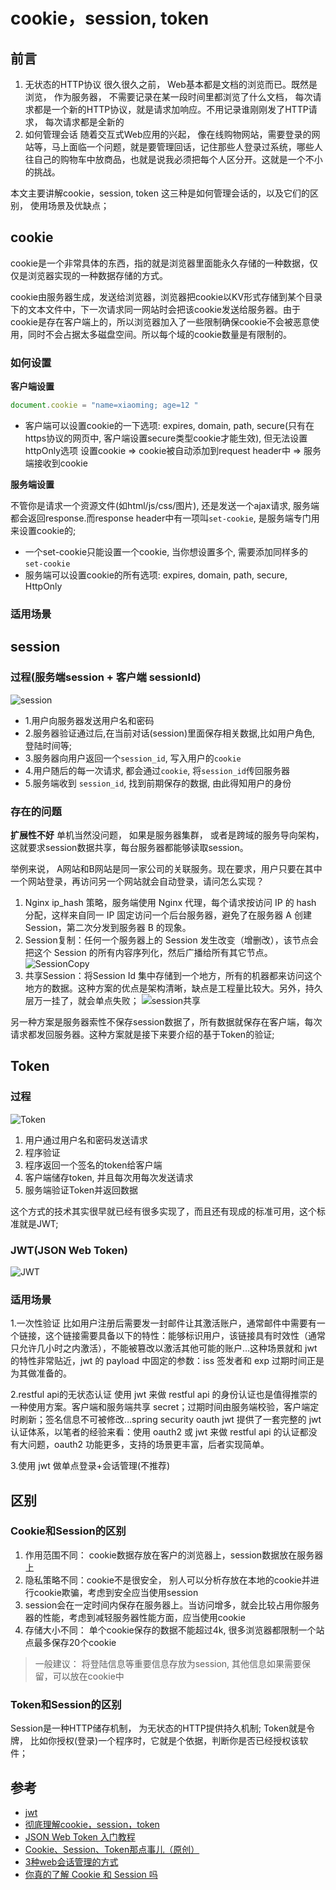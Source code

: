 # cookie，session, token

## 前言
1. 无状态的HTTP协议
很久很久之前， Web基本都是文档的浏览而已。既然是浏览， 作为服务器， 不需要记录在某一段时间里都浏览了什么文档， 每次请求都是一个新的HTTP协议，就是请求加响应。不用记录谁刚刚发了HTTP请求， 每次请求都是全新的
2. 如何管理会话
随着交互式Web应用的兴起， 像在线购物网站，需要登录的网站等，马上面临一个问题，就是要管理回话，记住那些人登录过系统，哪些人往自己的购物车中放商品，也就是说我必须把每个人区分开。这就是一个不小的挑战。

本文主要讲解cookie，session, token 这三种是如何管理会话的，以及它们的区别， 使用场景及优缺点；


## cookie
cookie是一个非常具体的东西，指的就是浏览器里面能永久存储的一种数据，仅仅是浏览器实现的一种数据存储的方式。

cookie由服务器生成，发送给浏览器，浏览器把cookie以KV形式存储到某个目录下的文本文件中，下一次请求同一网站时会把该cookie发送给服务器。由于cookie是存在客户端上的，所以浏览器加入了一些限制确保cookie不会被恶意使用，同时不会占据太多磁盘空间。所以每个域的cookie数量是有限制的。

### 如何设置
**客户端设置**

```js
document.cookie = "name=xiaoming; age=12 "
```
- 客户端可以设置cookie的一下选项: expires, domain, path, secure(只有在https协议的网页中, 客户端设置secure类型cookie才能生效), 但无法设置httpOnly选项
设置cookie => cookie被自动添加到request header中 => 服务端接收到cookie

**服务端设置**

不管你是请求一个资源文件(如html/js/css/图片), 还是发送一个ajax请求, 服务端都会返回response.而response header中有一项叫`set-cookie`, 是服务端专门用来设置cookie的;
- 一个set-cookie只能设置一个cookie, 当你想设置多个, 需要添加同样多的`set-cookie`
- 服务端可以设置cookie的所有选项: expires, domain, path, secure, HttpOnly

### 适用场景


## session
### 过程(服务端session + 客户端 sessionId)

![session](https://cdn.suisuijiang.com/ImageMessage/5adad39555703565e79040fa_1560178136108.png)

- 1.用户向服务器发送用户名和密码
- 2.服务器验证通过后,在当前对话(session)里面保存相关数据,比如用户角色, 登陆时间等;
- 3.服务器向用户返回一个`session_id`, 写入用户的`cookie`
- 4.用户随后的每一次请求, 都会通过`cookie`, 将`session_id`传回服务器
- 5.服务端收到 `session_id`, 找到前期保存的数据, 由此得知用户的身份 


### 存在的问题
**扩展性不好**
单机当然没问题， 如果是服务器集群， 或者是跨域的服务导向架构， 这就要求session数据共享，每台服务器都能够读取session。

举例来说， A网站和B网站是同一家公司的关联服务。现在要求，用户只要在其中一个网站登录，再访问另一个网站就会自动登录，请问怎么实现？
1. Nginx ip_hash 策略，服务端使用 Nginx 代理，每个请求按访问 IP 的 hash 分配，这样来自同一 IP 固定访问一个后台服务器，避免了在服务器 A 创建 Session，第二次分发到服务器 B 的现象。
2. Session复制：任何一个服务器上的 Session 发生改变（增删改），该节点会把这个 Session 的所有内容序列化，然后广播给所有其它节点。
![SessionCopy](https://cdn.suisuijiang.com/ImageMessage/5adad39555703565e79040fa_1560181765532.png)
3. 共享Session：将Session Id 集中存储到一个地方，所有的机器都来访问这个地方的数据。这种方案的优点是架构清晰，缺点是工程量比较大。另外，持久层万一挂了，就会单点失败；
![session共享](https://cdn.suisuijiang.com/ImageMessage/5adad39555703565e79040fa_1560178827404.png)

另一种方案是服务器索性不保存session数据了，所有数据就保存在客户端，每次请求都发回服务器。这种方案就是接下来要介绍的基于Token的验证;

## Token

### 过程
![Token](https://cdn.suisuijiang.com/ImageMessage/5adad39555703565e79040fa_1560180189272.png)

1. 用户通过用户名和密码发送请求
2. 程序验证
3. 程序返回一个签名的token给客户端
4. 客户端储存token, 并且每次用每次发送请求
5. 服务端验证Token并返回数据

这个方式的技术其实很早就已经有很多实现了，而且还有现成的标准可用，这个标准就是JWT;

### JWT(JSON Web Token)
![JWT](https://cdn.suisuijiang.com/ImageMessage/5adad39555703565e79040fa_1560181058048.png)


### 适用场景
1.一次性验证
比如用户注册后需要发一封邮件让其激活账户，通常邮件中需要有一个链接，这个链接需要具备以下的特性：能够标识用户，该链接具有时效性（通常只允许几小时之内激活），不能被篡改以激活其他可能的账户…这种场景就和 jwt 的特性非常贴近，jwt 的 payload 中固定的参数：iss 签发者和 exp 过期时间正是为其做准备的。

2.restful api的无状态认证
使用 jwt 来做 restful api 的身份认证也是值得推崇的一种使用方案。客户端和服务端共享 secret；过期时间由服务端校验，客户端定时刷新；签名信息不可被修改…spring security oauth jwt 提供了一套完整的 jwt 认证体系，以笔者的经验来看：使用 oauth2 或 jwt 来做 restful api 的认证都没有大问题，oauth2 功能更多，支持的场景更丰富，后者实现简单。

3.使用 jwt 做单点登录+会话管理(不推荐)

## 区别
### Cookie和Session的区别
1. 作用范围不同： cookie数据存放在客户的浏览器上，session数据放在服务器上
2. 隐私策略不同：cookie不是很安全， 别人可以分析存放在本地的cookie并进行cookie欺骗，考虑到安全应当使用session
3. session会在一定时间内保存在服务器上。当访问增多，就会比较占用你服务器的性能，考虑到减轻服务器性能方面，应当使用cookie
4. 存储大小不同： 单个cookie保存的数据不能超过4k, 很多浏览器都限制一个站点最多保存20个cookie

> 一般建议： 将登陆信息等重要信息存放为session, 其他信息如果需要保留，可以放在cookie中


### Token和Session的区别

Session是一种HTTP储存机制， 为无状态的HTTP提供持久机制;
Token就是令牌， 比如你授权(登录)一个程序时，它就是个依据，判断你是否已经授权该软件；


## 参考
- [jwt](https://jwt.io/)
- [彻底理解cookie，session，token](https://www.cnblogs.com/moyand/p/9047978.html)
- [JSON Web Token 入门教程](http://www.ruanyifeng.com/blog/2018/07/json_web_token-tutorial.html)
- [Cookie、Session、Token那点事儿（原创）](https://www.jianshu.com/p/bd1be47a16c1)
- [3种web会话管理的方式](https://www.cnblogs.com/lyzg/p/6067766.html)
- [你真的了解 Cookie 和 Session 吗](https://juejin.im/post/5cd9037ee51d456e5c5babca)